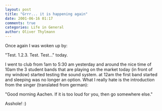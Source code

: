 ```yaml
---
layout: post
title: "Grrr... it is happening again"
date: 2001-06-16 01:17
comments: true
categories: Life in General
author: Oliver Thylmann
---
```



Once again I was woken up by:

&quot;Test. 1.2.3. Test. Test...&quot; today.

I went to club from 1am to 5:30 am yesterday and around the nice time of 10am the 3 student bands that are playing on the market today (in front of my window) started testing the sound system. at 12am the first band started and sleeping was no longer an option. What I really hate is the introduction from the singer (translated from german):

&quot;Good morning Aachen. If it is too loud for you, then go somewhere else.&quot;

Asshole! :)


